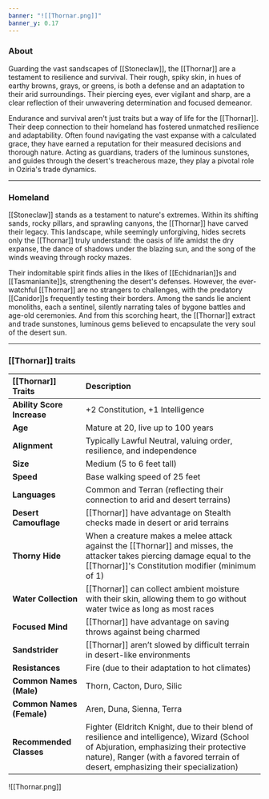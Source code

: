 ```yaml
---
banner: "![[Thornar.png]]"
banner_y: 0.17
---
```

### About

Guarding the vast sandscapes of [[Stoneclaw]], the [[Thornar]] are a testament to resilience and survival. Their rough, spiky skin, in hues of earthy browns, grays, or greens, is both a defense and an adaptation to their arid surroundings. Their piercing eyes, ever vigilant and sharp, are a clear reflection of their unwavering determination and focused demeanor.

Endurance and survival aren't just traits but a way of life for the [[Thornar]]. Their deep connection to their homeland has fostered unmatched resilience and adaptability. Often found navigating the vast expanse with a calculated grace, they have earned a reputation for their measured decisions and thorough nature. Acting as guardians, traders of the luminous sunstones, and guides through the desert's treacherous maze, they play a pivotal role in Oziria's trade dynamics.

-----
### Homeland

[[Stoneclaw]] stands as a testament to nature's extremes. Within its shifting sands, rocky pillars, and sprawling canyons, the [[Thornar]] have carved their legacy. This landscape, while seemingly unforgiving, hides secrets only the [[Thornar]] truly understand: the oasis of life amidst the dry expanse, the dance of shadows under the blazing sun, and the song of the winds weaving through rocky mazes.

Their indomitable spirit finds allies in the likes of [[Echidnarian]]s and [[Tasmanianite]]s, strengthening the desert's defenses. However, the ever-watchful [[Thornar]] are no strangers to challenges, with the predatory [[Canidor]]s frequently testing their borders. Among the sands lie ancient monoliths, each a sentinel, silently narrating tales of bygone battles and age-old ceremonies. And from this scorching heart, the [[Thornar]] extract and trade sunstones, luminous gems believed to encapsulate the very soul of the desert sun.

-----
### [[Thornar]] traits

| **[[Thornar]] Traits** | **Description** |
|:-------------------|:------------------|
| **Ability Score Increase** | +2 Constitution, +1 Intelligence |
| **Age** | Mature at 20, live up to 100 years |
| **Alignment** | Typically Lawful Neutral, valuing order, resilience, and independence |
| **Size** | Medium (5 to 6 feet tall) |
| **Speed** | Base walking speed of 25 feet |
| **Languages** | Common and Terran (reflecting their connection to arid and desert terrains) |
| **Desert Camouflage** | [[Thornar]] have advantage on Stealth checks made in desert or arid terrains |
| **Thorny Hide** | When a creature makes a melee attack against the [[Thornar]] and misses, the attacker takes piercing damage equal to the [[Thornar]]'s Constitution modifier (minimum of 1) |
| **Water Collection** | [[Thornar]] can collect ambient moisture with their skin, allowing them to go without water twice as long as most races |
| **Focused Mind** | [[Thornar]] have advantage on saving throws against being charmed |
| **Sandstrider** | [[Thornar]] aren’t slowed by difficult terrain in desert-like environments |
| **Resistances** | Fire (due to their adaptation to hot climates) |
| **Common Names (Male)** | Thorn, Cacton, Duro, Silic |
| **Common Names (Female)** | Aren, Duna, Sienna, Terra |
| **Recommended Classes** | Fighter (Eldritch Knight, due to their blend of resilience and intelligence), Wizard (School of Abjuration, emphasizing their protective nature), Ranger (with a favored terrain of desert, emphasizing their specialization) |

![[Thornar.png]]